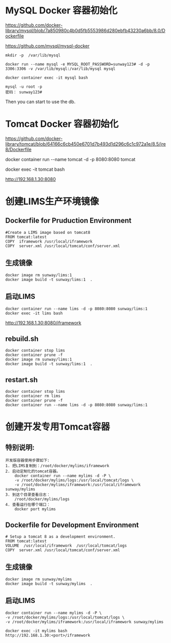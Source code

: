 
MySQL Docker 容器初始化
==

https://github.com/docker-library/mysql/blob/7a850980c4b0d5fb5553986d280ebfb43230a6bb/8.0/Dockerfile

https://github.com/mysql/mysql-docker
	
	mkdir -p  /var/lib/mysql
	
	docker run --name mysql -e MYSQL_ROOT_PASSWORD=sunway123# -d -p 3306:3306 -v /var/lib/mysql:/var/lib/mysql mysql
	 
	docker container exec -it mysql bash
	
	mysql -u root -p 
	密码： sunway123#
	
Then you can start to use the db.

Tomcat Docker 容器初始化
==
https://github.com/docker-library/tomcat/blob/64166c6cb450e6701d7b493d1d296c6c1c972a1e/8.5/jre8/Dockerfile

docker container run --name tomcat -d -p 8080:8080 tomcat

docker exec -it tomcat bash

http://192.168.1.30:8080


创建LIMS生产环境镜像
===
Dockerfile for Pruduction Environment
----
	#Create a LIMS image based on tomcat8
	FROM tomcat:latest
	COPY  iframework /usr/local/iframework
	COPY  server.xml /usr/local/tomcat/conf/server.xml

生成镜像
---	
	docker image rm sunway/lims:1	
	docker image build -t sunway/lims:1  . 
	
启动LIMS
----
	docker container run --name lims -d -p 8080:8080 sunway/lims:1  
	docker exec -it lims bash

http://192.168.1.30:8080/iframework


rebuild.sh
--
	docker container stop lims
	docker container prune -f
	docker image rm sunway/lims:1
	docker image build -t sunway/lims:1  .

restart.sh
--
	docker container stop lims
	docker container rm lims
	docker container prune -f
	docker container run --name lims -d -p 8080:8080 sunway/lims:1

创建开发专用Tomcat容器
===	
特别说明:
--
	开发版容器使用步骤如下:
	1. 把LIMS复制到：/root/docker/mylims/iframework
	2. 启动定制化的tomcat容器。
		docker container run --name mylims -d -P \
		-v /root/docker/mylims/logs:/usr/local/tomcat/logs \
		-v /root/docker/mylims/iframework:/usr/local/iframework sunway/mylims 	
	3. 到这个目录查看日志： 
		/root/docker/mylims/logs
	4. 查看运行在哪个端口：  
		docker port mylims
	

Dockerfile for Development Environment
----
	# Setup a tomcat 8 as a development environment.
	FROM tomcat:latest
	VOLUME  /usr/local/iframework  /usr/local/tomcat/logs 
	COPY  server.xml /usr/local/tomcat/conf/server.xml

生成镜像
---	
	docker image rm sunway/mylims
	docker image build -t sunway/mylims  . 
	
	
启动LIMS
----
	docker container run --name mylims -d -P \
	-v /root/docker/mylims/logs:/usr/local/tomcat/logs \
	-v /root/docker/mylims/iframework:/usr/local/iframework sunway/mylims 
	
	docker exec -it mylims bash
	http://192.168.1.30:<port>/iframework

	
